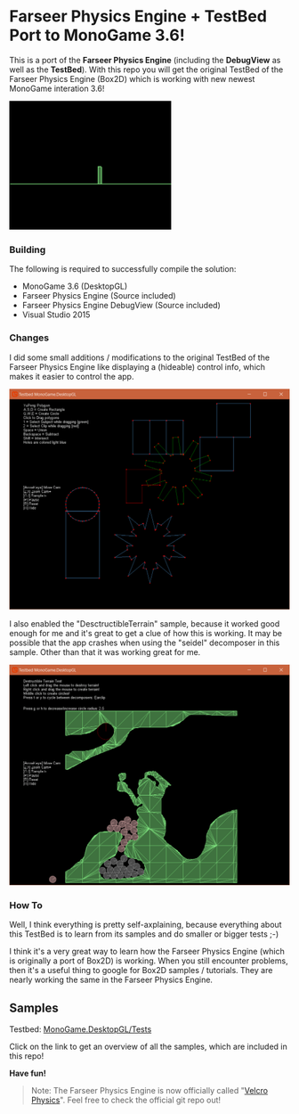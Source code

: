 # Farseer Physics Engine + TestBed Port to MonoGame 3.6!

This is a port of the **Farseer Physics Engine** (including the **DebugView** as well as the **TestBed**). With this repo you will get the original TestBed of the Farseer Physics Engine (Box2D) which is working with new newest MonoGame interation 3.6!

![Farseer Physics Engine: TestBed](Documentation/FPETB.gif)

### Building

The following is required to successfully compile the solution:

- MonoGame 3.6 (DesktopGL)
- Farseer Physics Engine (Source included)
- Farseer Physics Engine DebugView (Source included)
- Visual Studio 2015

### Changes

I did some small additions / modifications to the original TestBed of the Farseer Physics Engine like displaying a (hideable) control info, which makes it easier to control the app.

![TestBed Controls](Documentation/TestBedControls.png)

I also enabled the "DesctructibleTerrain" sample, because it worked good enough for me and it's great to get a clue of how this is working. It may be possible that the app crashes when using the "seidel" decomposer in this sample. Other than that it was working great for me.

![Destructible Terrain](Documentation/DestructibleTerrain.png)

### How To

Well, I think everything is pretty self-axplaining, because everything about this TestBed is to learn from its samples and do smaller or bigger tests ;-)

I think it's a very great way to learn how the Farseer Physics Engine (which is originally a port of Box2D) is working. When you still encounter problems, then it's a useful thing to google for Box2D samples / tutorials. They are nearly working the same in the Farseer Physics Engine.

## Samples

Testbed: [MonoGame.DesktopGL/Tests](https://github.com/sqrMin1/Farseer-Physics-TestBed-Port-MonoGame-3.6/tree/master/Testbed%20MonoGame.DesktopGL/Tests)

Click on the link to get an overview of all the samples, which are included in this repo!

**Have fun!**

> Note: The Farseer Physics Engine is now officially called "[Velcro Physics](https://github.com/VelcroPhysics/VelcroPhysics)". Feel free to check the official git repo out!
